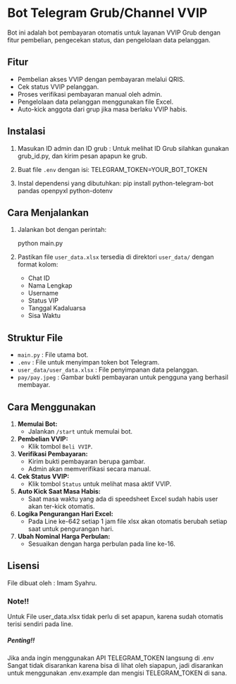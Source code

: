 # Bot Telegram Grub/Channel VVIP
Bot ini adalah bot pembayaran otomatis untuk layanan VVIP Grub dengan fitur pembelian, pengecekan status, dan pengelolaan data pelanggan.


## Fitur
- Pembelian akses VVIP dengan pembayaran melalui QRIS.
- Cek status VVIP pelanggan.
- Proses verifikasi pembayaran manual oleh admin.
- Pengelolaan data pelanggan menggunakan file Excel.
- Auto-kick anggota dari grup jika masa berlaku VVIP habis.


## Instalasi
1. Masukan ID admin dan ID grub : Untuk melihat ID Grub silahkan gunakan grub_id.py, dan kirim pesan apapun ke grub.
  
3. Buat file `.env` dengan isi: TELEGRAM_TOKEN=YOUR_BOT_TOKEN
   
4. Instal dependensi yang dibutuhkan:   pip install python-telegram-bot pandas openpyxl python-dotenv



## Cara Menjalankan
1. Jalankan bot dengan perintah:
   
   python main.py
   
2. Pastikan file `user_data.xlsx` tersedia di direktori `user_data/` dengan format kolom:
   - Chat ID
   - Nama Lengkap
   - Username
   - Status VIP
   - Tanggal Kadaluarsa
   - Sisa Waktu


## Struktur File
- `main.py` : File utama bot.
- `.env` : File untuk menyimpan token bot Telegram.
- `user_data/user_data.xlsx` : File penyimpanan data pelanggan.
- `pay/pay.jpeg` : Gambar bukti pembayaran untuk pengguna yang berhasil membayar.


## Cara Menggunakan
1. **Memulai Bot:**
   - Jalankan `/start` untuk memulai bot.
2. **Pembelian VVIP:**
   - Klik tombol `Beli VVIP`.
3. **Verifikasi Pembayaran:**
   - Kirim bukti pembayaran berupa gambar.
   - Admin akan memverifikasi secara manual.
4. **Cek Status VVIP:**
   - Klik tombol `Status` untuk melihat masa aktif VVIP.
5. **Auto Kick Saat Masa Habis:**
   - Saat masa waktu yang ada di speedsheet Excel sudah habis user akan ter-kick otomatis.
6. **Logika Pengurangan Hari Excel:**
   - Pada Line ke-642 setiap 1 jam file xlsx akan otomatis berubah setiap saat untuk pengurangan hari.
7. **Ubah Nominal Harga Perbulan:**
   - Sesuaikan dengan harga perbulan pada line ke-16.


## Lisensi
File dibuat oleh : Imam Syahru.


### Note!!
Untuk File user_data.xlsx tidak perlu di set apapun, karena sudah otomatis terisi sendiri pada line.

##### Penting!!
Jika anda ingin menggunakan API TELEGRAM_TOKEN langsung di .env Sangat tidak disarankan 
karena bisa di lihat oleh siapapun, jadi disarankan untuk menggunakan .env.example dan 
mengisi TELEGRAM_TOKEN di sana.
